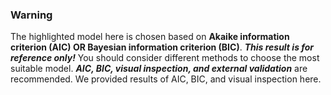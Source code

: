 ### Warning

The highlighted model here is chosen based on **Akaike information criterion (AIC) OR Bayesian information criterion (BIC)**. ***This result is for reference only!*** You should consider different methods to choose the most suitable model. ***AIC, BIC, visual inspection, and external validation*** are recommended. We provided results of AIC, BIC, and visual inspection here.
